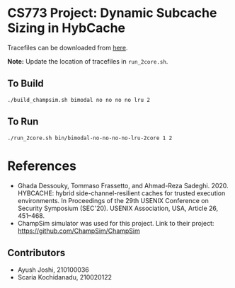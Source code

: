 # CS773 Project: Dynamic Subcache Sizing in HybCache

Tracefiles can be downloaded from [here](https://drive.google.com/drive/folders/1tG-oFIsxFza3GYPzUsMvj_vmLYvQeEcL?usp=sharing).

**Note:** Update the location of tracefiles in `run_2core.sh`.

## To Build
```
./build_champsim.sh bimodal no no no no lru 2
```

## To Run
```
./run_2core.sh bin/bimodal-no-no-no-no-lru-2core 1 2
```

# References
* Ghada Dessouky, Tommaso Frassetto, and Ahmad-Reza Sadeghi. 2020. HYBCACHE: hybrid side-channel-resilient caches for trusted execution environments. In Proceedings of the 29th USENIX Conference on
Security Symposium (SEC'20). USENIX Association, USA, Article 26, 451–468.
* ChampSim simulator was used for this project. Link to their project: https://github.com/ChampSim/ChampSim

## Contributors
* Ayush Joshi, 210100036
* Scaria Kochidanadu, 210020122